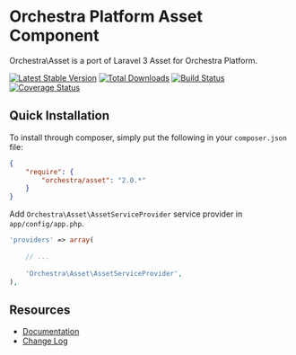 Orchestra Platform Asset Component
==============

Orchestra\Asset is a port of Laravel 3 Asset for Orchestra Platform.

[![Latest Stable Version](https://poser.pugx.org/orchestra/asset/v/stable.png)](https://packagist.org/packages/orchestra/asset) 
[![Total Downloads](https://poser.pugx.org/orchestra/asset/downloads.png)](https://packagist.org/packages/orchestra/asset) 
[![Build Status](https://travis-ci.org/orchestral/asset.png?branch=master)](https://travis-ci.org/orchestral/asset) 
[![Coverage Status](https://coveralls.io/repos/orchestral/asset/badge.png?branch=master)](https://coveralls.io/r/orchestral/asset?branch=master)

## Quick Installation

To install through composer, simply put the following in your `composer.json` file:

```json
{
	"require": {
		"orchestra/asset": "2.0.*"
	}
}
```

Add `Orchestra\Asset\AssetServiceProvider` service provider in `app/config/app.php`.

```php
'providers' => array(
	
	// ...
	
	'Orchestra\Asset\AssetServiceProvider',
),
```

## Resources

* [Documentation](http://orchestraplatform.com/docs/2.0/components/asset)
* [Change Log](http://orchestraplatform.com/docs/2.0/components/asset/changes#v2.1)
